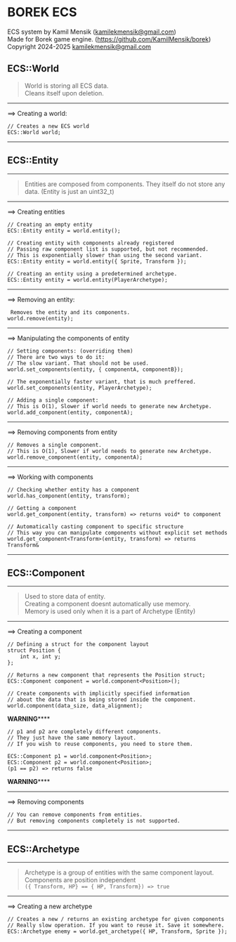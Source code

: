 # BOREK ECS  
  
ECS system by Kamil Mensik (kamilekmensik@gmail.com)  
Made for Borek game engine. (https://github.com/KamilMensik/borek)  
Copyright 2024-2025 <kamilekmensik@gmail.com>  


## ECS::World  
> World is storing all ECS data.  
> Cleans itself upon deletion.  

---
==> Creating a world:  
```  
// Creates a new ECS world  
ECS::World world;
```
---


## ECS::Entity
---
> Entities are composed from components.
> They itself do not store any data. (Entity is just an uint32_t)

---
==> Creating entities

```
// Creating an empty entity  
ECS::Entity entity = world.entity();  
  
// Creating entity with components already registered  
// Passing raw component list is supported, but not recommended.  
// This is exponentially slower than using the second variant.  
ECS::Entity entity = world.entity({ Sprite, Transform });  
  
// Creating an entity using a predetermined archetype.  
ECS::Entity entity = world.entity(PlayerArchetype);  
```
---
==> Removing an entity:  
```  
 Removes the entity and its components.  
world.remove(entity);  
```
---
==> Manipulating the components of entity
  
```
// Setting components: (overriding them)  
// There are two ways to do it:  
// The slow variant. That should not be used.  
world.set_components(entity, { componentA, componentB});  
  
// The exponentially faster variant, that is much preffered.  
world.set_components(entity, PlayerArchetype);  
  
// Adding a single component:  
// This is O(1), Slower if world needs to generate new Archetype.  
world.add_component(entity, componentA);  
```
---
==> Removing components from entity  
  
```
// Removes a single component.  
// This is O(1), Slower if world needs to generate new Archetype.  
world.remove_component(entity, componentA);  
```
---
==> Working with components  
  
```
// Checking whether entity has a component
world.has_component(entity, transform);

// Getting a component
world.get_component(entity, transform) => returns void* to component

// Automatically casting component to specific structure
// This way you can manipulate components without explicit set methods
world.get_component<Transform>(entity, transform) => returns Transform&
```
---

## ECS::Component  
---
> Used to store data of entity.  
> Creating a component doesnt automatically use memory.  
> Memory is used only when it is a part of Archetype (Entity)  
  
---
==> Creating a component
```
// Defining a struct for the component layout  
struct Position {  
    int x, int y;  
};  
  
// Returns a new component that represents the Position struct;  
ECS::Component component = world.component<Position>();  
  
// Create components with implicitly specified information  
// about the data that is being stored inside the component.  
world.component(data_size, data_alignment);  
```
  
******************************WARNING**********************************  
```
// p1 and p2 are completely different components.  
// They just have the same memory layout.  
// If you wish to reuse components, you need to store them.  
  
ECS::Component p1 = world.component<Position>;  
ECS::Component p2 = world.component<Position>;  
(p1 == p2) => returns false  
```

******************************WARNING**********************************  

---
==> Removing components
  
```
// You can remove components from entities.  
// But removing components completely is not supported.  
```
---
  
  
## ECS::Archetype  
---
> Archetype is a group of entities with the same component layout.  
> Components are position independent  
> `({ Transform, HP} == { HP, Transform}) => true`  
---
==> Creating a new archetype  
  
```
// Creates a new / returns an existing archetype for given components  
// Really slow operation. If you want to reuse it. Save it somewhere.  
ECS::Archetype enemy = world.get_archetype({ HP, Transform, Sprite });  
```

